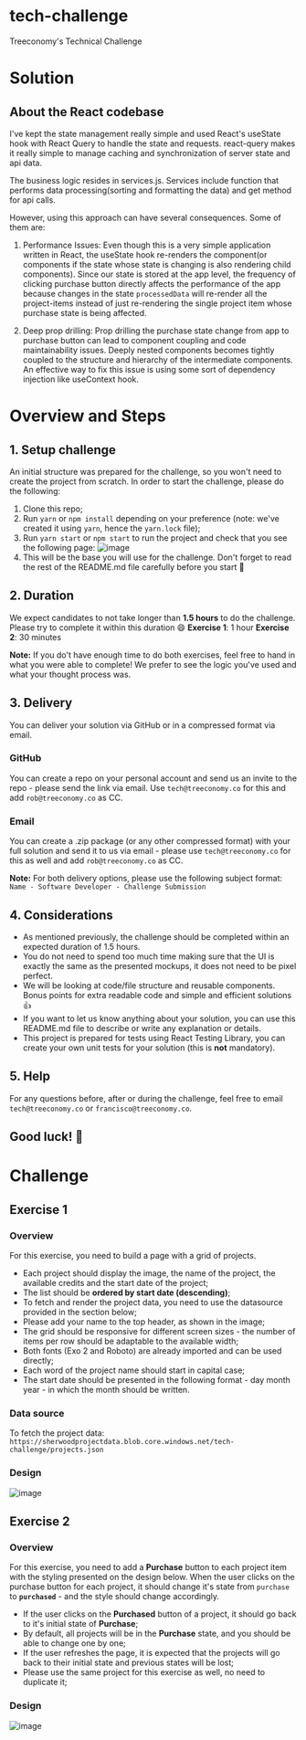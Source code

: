 # tech-challenge

Treeconomy's Technical Challenge

# Solution

## About the React codebase

I've kept the state management really simple and used React's useState hook with React Query to handle the state and requests. react-query makes it really simple to manage caching and synchronization of server state and api data.

The business logic resides in services.js. Services include function that performs data processing(sorting and formatting the data) and get method for api calls.

However, using this approach can have several consequences. Some of them are:

1. Performance Issues: Even though this is a very simple application written in React, the useState hook re-renders the component(or components if the state whose state is changing is also rendering child components). Since our state is stored at the app level, the frequency of clicking purchase button directly affects the performance of the app because changes in the state `processedData` will re-render all the project-items instead of just re-rendering the single project item whose purchase state is being affected.

2. Deep prop drilling: Prop drilling the purchase state change from app to purchase button can lead to component coupling and code maintainability issues. Deeply nested components becomes tightly coupled to the structure and hierarchy of the intermediate components. An effective way to fix this issue is using some sort of dependency injection like useContext hook.

# Overview and Steps

## 1. Setup challenge

An initial structure was prepared for the challenge, so you won't need to create the project from scratch.
In order to start the challenge, please do the following:

1. Clone this repo;
2. Run `yarn` or `npm install` depending on your preference (note: we've created it using `yarn`, hence the `yarn.lock` file);
3. Run `yarn start` or `npm start` to run the project and check that you see the following page:
   ![image](./images/initial.png)
4. This will be the base you will use for the challenge. Don't forget to read the rest of the README.md file carefully before you start :rocket:

## 2. Duration

We expect candidates to not take longer than **1.5 hours** to do the challenge. Please try to complete it within this duration :smile:
**Exercise 1**: 1 hour
**Exercise 2**: 30 minutes

**Note:** If you do't have enough time to do both exercises, feel free to hand in what you were able to complete! We prefer to see the logic you've used and what your thought process was.

## 3. Delivery

You can deliver your solution via GitHub or in a compressed format via email.

### GitHub

You can create a repo on your personal account and send us an invite to the repo - please send the link via email. Use `tech@treeconomy.co` for this and add `rob@treeconomy.co` as CC.

### Email

You can create a .zip package (or any other compressed format) with your full solution and send it to us via email - please use `tech@treeconomy.co` for this as well and add `rob@treeconomy.co` as CC.

**Note:** For both delivery options, please use the following subject format: `Name - Software Developer - Challenge Submission`

## 4. Considerations

- As mentioned previously, the challenge should be completed within an expected duration of 1.5 hours.
- You do not need to spend too much time making sure that the UI is exactly the same as the presented mockups, it does not need to be pixel perfect.
- We will be looking at code/file structure and reusable components. Bonus points for extra readable code and simple and efficient solutions :+1:
- If you want to let us know anything about your solution, you can use this README.md file to describe or write any explanation or details.
- This project is prepared for tests using React Testing Library, you can create your own unit tests for your solution (this is **not** mandatory).

## 5. Help

For any questions before, after or during the challenge, feel free to email `tech@treeconomy.co` or `francisco@treeconomy.co`.

## Good luck! :pray:

# Challenge

## Exercise 1

### Overview

For this exercise, you need to build a page with a grid of projects.

- Each project should display the image, the name of the project, the available credits and the start date of the project;
- The list should be **ordered by start date (descending)**;
- To fetch and render the project data, you need to use the datasource provided in the section below;
- Please add your name to the top header, as shown in the image;
- The grid should be responsive for different screen sizes - the number of items per row should be adaptable to the available width;
- Both fonts (Exo 2 and Roboto) are already imported and can be used directly;
- Each word of the project name should start in capital case;
- The start date should be presented in the following format - day month year - in which the month should be written.

### Data source

To fetch the project data: `https://sherwoodprojectdata.blob.core.windows.net/tech-challenge/projects.json`

### Design

![image](./images/tech-challenge-ex-1.png)

## Exercise 2

### Overview

For this exercise, you need to add a **Purchase** button to each project item with the styling presented on the design below.
When the user clicks on the purchase button for each project, it should change it's state from `purchase` to **`purchased`** - and the style should change accordingly.

- If the user clicks on the **Purchased** button of a project, it should go back to it's initial state of **Purchase**;
- By default, all projects will be in the **Purchase** state, and you should be able to change one by one;
- If the user refreshes the page, it is expected that the projects will go back to their initial state and previous states will be lost;
- Please use the same project for this exercise as well, no need to duplicate it;

### Design

![image](./images/tech-challenge-ex-2.png)

